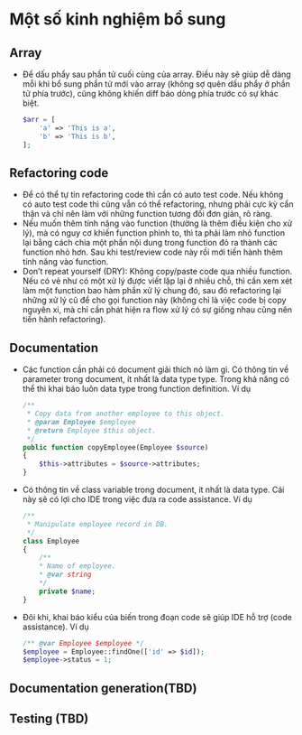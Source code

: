 # Một số kinh nghiệm bổ sung

## Array
* Để dấu phẩy sau phần tử cuối cùng của array.
  Điều này sẽ giúp dễ dàng mỗi khi bổ sung phần tử mới vào array (không sợ quên dấu phẩy ở phần tử phía trước), cũng không khiến diff báo dòng phía trước có sự khác biệt.
    ```php
    $arr = [
        'a' => 'This is a',
        'b' => 'This is b',
    ];
    ```

## Refactoring code

* Để có thể tự tin refactoring code thì cần có auto test code. Nếu không có auto test code thì cũng vẫn có thể refactoring, nhưng phải cực kỳ cẩn thận và chỉ nên làm với những function tương đối đơn giản, rõ ràng.
* Nếu muốn thêm tính năng vào function (thường là thêm điều kiện cho xử lý), mà có nguy cơ khiến function phình to, thì ta phải làm nhỏ function lại bằng cách chia một phần nội dung trong function đó ra thành các function nhỏ hơn. Sau khi test/review code này rồi mới tiến hành thêm tính năng vào function.
* Don’t repeat yourself (DRY): Không copy/paste code qua nhiều function. Nếu có vẻ như có một xử lý được viết lặp lại ở nhiều chỗ, thì cần xem xét làm một function bao hàm phần xử lý chung đó, sau đó refactoring lại những xử lý cũ để cho gọi function này (không chỉ là việc code bị copy nguyên xi, mà chỉ cần phát hiện ra flow xử lý có sự giống nhau cũng nên tiến hành refactoring).

## Documentation

* Các function cần phải có document giải thích nó làm gì. Có thông tin về parameter trong document, ít nhất là data type type. Trong khả năng có thể thì khai báo luôn data type trong function definition.
  Ví dụ
    ```php
    /**
     * Copy data from another employee to this object.
     * @param Employee $employee
     * @return Employee $this object.
     */
    public function copyEmployee(Employee $source)
    {
        $this->attributes = $source->attributes;
    }
    ```
* Có thông tin về class variable trong document, ít nhất là data type. Cái này sẽ có lợi cho IDE trong việc đưa ra code assistance.
  Ví dụ
    ```php
    /**
     * Manipulate employee record in DB.
     */
    class Employee
    {
        /**
        * Name of employee.
        * @var string
        */
        private $name;
    }
    ```
* Đôi khi, khai báo kiểu của biến trong đoạn code sẽ giúp IDE hỗ trợ (code assistance).
  Ví dụ
    ```php
    /** @var Employee $employee */
    $employee = Employee::findOne(['id' => $id]);
    $employee->status = 1;
    ```

## Documentation generation(TBD)
## Testing (TBD)
